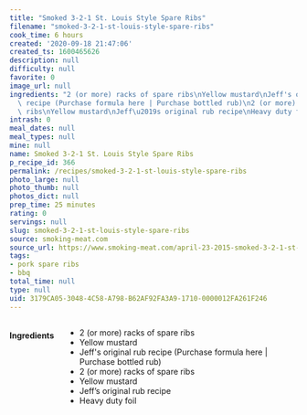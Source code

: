 ```yaml
---
title: "Smoked 3-2-1 St. Louis Style Spare Ribs"
filename: "smoked-3-2-1-st-louis-style-spare-ribs"
cook_time: 6 hours
created: '2020-09-18 21:47:06'
created_ts: 1600465626
description: null
difficulty: null
favorite: 0
image_url: null
ingredients: "2 (or more) racks of spare ribs\nYellow mustard\nJeff's original rub\
  \ recipe (Purchase formula here | Purchase bottled rub)\n2 (or more) racks of spare\
  \ ribs\nYellow mustard\nJeff\u2019s original rub recipe\nHeavy duty foil"
intrash: 0
meal_dates: null
meal_types: null
mine: null
name: Smoked 3-2-1 St. Louis Style Spare Ribs
p_recipe_id: 366
permalink: /recipes/smoked-3-2-1-st-louis-style-spare-ribs
photo_large: null
photo_thumb: null
photos_dict: null
prep_time: 25 minutes
rating: 0
servings: null
slug: smoked-3-2-1-st-louis-style-spare-ribs
source: smoking-meat.com
source_url: https://www.smoking-meat.com/april-23-2015-smoked-3-2-1-st-louis-style-spare-ribs
tags:
- pork spare ribs
- bbq
total_time: null
type: null
uid: 3179CA05-3048-4C58-A798-B62AF92FA3A9-1710-0000012FA261F246
---
```

<div class="large-8 medium-7 columns" id="writeup">	</div><!-- #writeup -->
</div><!-- #row-one -->
<div class="row" id="row-two">	<div class="medium-4 small-5 columns" id="ingredients"><h4>Ingredients</h4><div class="box box-ingredients content"><ul>
<li>2 (or more) racks of spare ribs</li>
<li>Yellow mustard</li>
<li>Jeff's original rub recipe (Purchase formula here | Purchase bottled rub)</li>
<li>2 (or more) racks of spare ribs</li>
<li>Yellow mustard</li>
<li>Jeff’s original rub recipe</li>
<li>Heavy duty foil</li>
</ul>
</div>	</div>	<div class="medium-6 small-7 columns" id="directions">	</div>